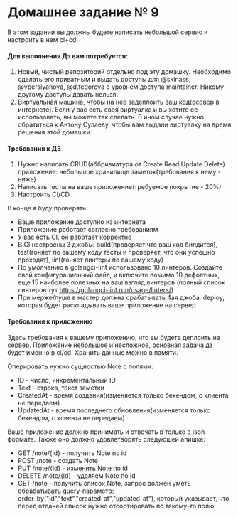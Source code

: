 # Домашнее задание № 9

В этом задании вы должны будете написать небольшой сервис и настроить в нем ci+cd.

#### Для выполнения Дз вам потребуется:

1) Новый, чистый репозиторий отдельно под эту домашку.
 Необходимо сделать его приватным и выдать доступы для @skinass, @vpersiyanova, @d.fedorova с уровнем доступа maintainer. Никому другому доступы давать нельзя.
2) Виртуальная машина, чтобы на нее задеплоить ваш код(сервер в интернете).
Если у вас есть своя виртуалка и вы хотите ее использовать, вы можете так сделать.
В ином случае нужно обратиться к Антону Сулаеву, чтобы вам выдали виртуалку на время решения этой домашки.

#### Требования к ДЗ

1) Нужно написать CRUD(аббривиатура от Create Read Update Delete) приложение: небольшое хранилище заметок(требования к нему - ниже)
2) Написать тесты на ваше приложение(требуемое покрытие - 20%)
3) Настроить CI/CD

В конце я буду проверять:

* Ваше приложение доступно из интернета
* Приложение работает согласно требованиям
* У вас есть CI, он работает корректно
* В CI настроены 3 джобы: build(проверяет что ваш код билдится), test(гоняет по вашему коду тесты и проверяет, что они успешно проходят), lint(гоняет линтеры по вашему коду)
* По умолчанию в golangci-lint использовано 10 линтеров.
Создайте свой конфигурационный файл, и включите помимо 10 дефолтных,
еще 15 наиболее полезных на ваш взгляд линтеров (полный список линтеров тут https://golangci-lint.run/usage/linters/)
* При мерже/пуше в мастер должна срабатывать 4ая джоба: deploy, которая будет раскладывать ваше приложение на сервер

#### Требования к приложению

Здесь требования к вашему приложению, что вы будете деплоить на сервер.
Приложение небольшое и несложное, основная задача дз будет именно в ci/cd.
Хранить данные можно в памяти.

Оперировать нужно сущностью Note с полями:

* ID - число, инкрементальный ID
* Text - строка, текст заметки
* CreatedAt - время создания(изменяется только бекендом, с клиента не передаем)
* UpdatedAt - время последнего обновления(изменяется только бекендом, с клиента не передаем)

Ваше приложение должно принимать и отвечать в только в json формате. Также оно должно удовлетворять следующей апишке:

* GET /note/{id} - получить Note по id
* POST /note  - создать Note
* PUT /note/{id} - изменить Note по id
* DELETE /note/{id} - удаляем Note по id
* GET /note - получить список Note, запрос должен уметь обрабатывать query-параметр: order_by("id","text","created_at","updated_at"), который указывает, что перед отдачей список нужно отсортировать по такому-то полю

